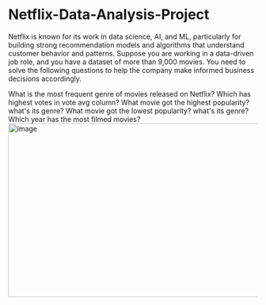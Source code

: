 # Netflix-Data-Analysis-Project

Netflix is known for its work in data science, AI, and ML, particularly for building strong recommendation models and algorithms that understand customer behavior and patterns. Suppose you are working in a data-driven job role, and you have a dataset of more than 9,000 movies. You need to solve the following questions to help the company make informed business decisions accordingly.

What is the most frequent genre of movies released on Netflix?
Which has highest votes in vote avg column?
What movie got the highest popularity? what's its genre?
What movie got the lowest popularity? what's its genre?
Which year has the most filmed movies?
<img width="6000" height="351" alt="image" src="https://github.com/user-attachments/assets/ea8bc87d-337c-402e-82a6-f0bcabcaff88" />
